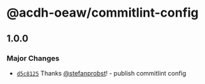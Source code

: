 # @acdh-oeaw/commitlint-config

## 1.0.0

### Major Changes

- [`d5c8125`](https://github.com/acdh-oeaw/commitlint-config/commit/d5c8125c3a26a30ede572ea0cadbf06a3fb4ed00)
  Thanks [@stefanprobst](https://github.com/stefanprobst)! - publish commitlint config
